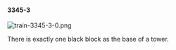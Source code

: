 #### 3345-3
![train-3345-3-0.png](https://github.com/lil-lab/nlvr/raw/master/nlvr/train/images/26/train-3345-3-0.png "train-3345-3-0.png")

There is exactly one black block as the base of a tower.